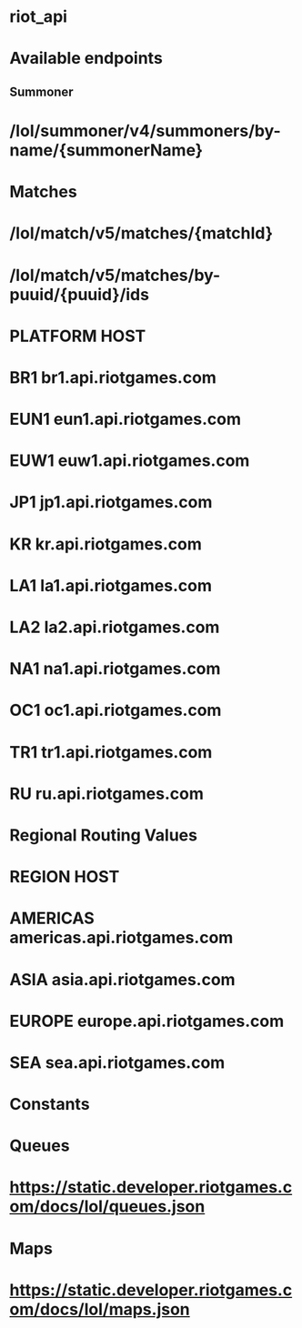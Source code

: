 # riot_api

# Available endpoints

## Summoner

# /lol/summoner/v4/summoners/by-name/{summonerName}

# Matches

# /lol/match/v5/matches/{matchId}

# /lol/match/v5/matches/by-puuid/{puuid}/ids

# PLATFORM HOST

# BR1 br1.api.riotgames.com

# EUN1 eun1.api.riotgames.com

# EUW1 euw1.api.riotgames.com

# JP1 jp1.api.riotgames.com

# KR kr.api.riotgames.com

# LA1 la1.api.riotgames.com

# LA2 la2.api.riotgames.com

# NA1 na1.api.riotgames.com

# OC1 oc1.api.riotgames.com

# TR1 tr1.api.riotgames.com

# RU ru.api.riotgames.com

# Regional Routing Values

# REGION HOST

# AMERICAS americas.api.riotgames.com

# ASIA asia.api.riotgames.com

# EUROPE europe.api.riotgames.com

# SEA sea.api.riotgames.com

# Constants

# Queues

# https://static.developer.riotgames.com/docs/lol/queues.json

# Maps

# https://static.developer.riotgames.com/docs/lol/maps.json
